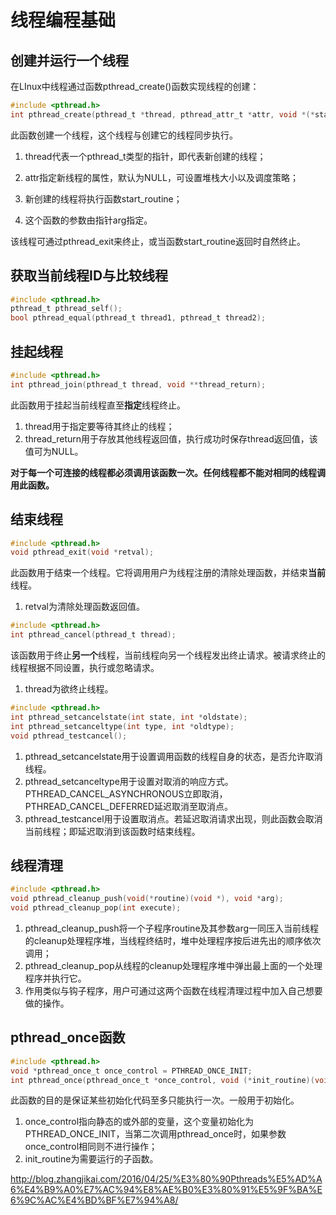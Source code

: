 # 线程编程基础

## 创建并运行一个线程

在LInux中线程通过函数pthread_create()函数实现线程的创建：

```c
#include <pthread.h>
int pthread_create(pthread_t *thread, pthread_attr_t *attr, void *(*start_routine)(void *), void *arg);
```

此函数创建一个线程，这个线程与创建它的线程同步执行。

1. thread代表一个pthread_t类型的指针，即代表新创建的线程；

2. attr指定新线程的属性，默认为NULL，可设置堆栈大小以及调度策略；

3. 新创建的线程将执行函数start_routine；

4. 这个函数的参数由指针arg指定。

该线程可通过pthread_exit来终止，或当函数start_routine返回时自然终止。

## 获取当前线程ID与比较线程

```c
#include <pthread.h>
pthread_t pthread_self();
bool pthread_equal(pthread_t thread1, pthread_t thread2);
```

## 挂起线程

```c
#include <pthread.h>
int pthread_join(pthread_t thread, void **thread_return);
```

此函数用于挂起当前线程直至**指定**线程终止。

1. thread用于指定要等待其终止的线程；
2. thread_return用于存放其他线程返回值，执行成功时保存thread返回值，该值可为NULL。

**对于每一个可连接的线程都必须调用该函数一次。任何线程都不能对相同的线程调用此函数。**

## 结束线程

```c
#include <pthread.h>
void pthread_exit(void *retval);
```

此函数用于结束一个线程。它将调用用户为线程注册的清除处理函数，并结束**当前**线程。

1. retval为清除处理函数返回值。

```c
#include <pthread.h>
int pthread_cancel(pthread_t thread);
```

该函数用于终止**另一个**线程，当前线程向另一个线程发出终止请求。被请求终止的线程根据不同设置，执行或忽略请求。

1. thread为欲终止线程。

``` c
#include <pthread.h>
int pthread_setcancelstate(int state, int *oldstate);
int pthread_setcanceltype(int type, int *oldtype);
void pthread_testcancel();
```

1. pthread_setcancelstate用于设置调用函数的线程自身的状态，是否允许取消线程。
2. pthread_setcanceltype用于设置对取消的响应方式。PTHREAD_CANCEL_ASYNCHRONOUS立即取消，PTHREAD_CANCEL_DEFERRED延迟取消至取消点。
3. pthread_testcancel用于设置取消点。若延迟取消请求出现，则此函数会取消当前线程；即延迟取消到该函数时结束线程。

## 线程清理

``` c
#include <pthread.h>
void pthread_cleanup_push(void(*routine)(void *), void *arg);
void pthread_cleanup_pop(int execute);
```

1. pthread_cleanup_push将一个子程序routine及其参数arg一同压入当前线程的cleanup处理程序堆，当线程终结时，堆中处理程序按后进先出的顺序依次调用；
2. pthread_cleanup_pop从线程的cleanup处理程序堆中弹出最上面的一个处理程序并执行它。
3. 作用类似与钩子程序，用户可通过这两个函数在线程清理过程中加入自己想要做的操作。

## pthread_once函数

```c
#include <pthread.h>
void *pthread_once_t once_control = PTHREAD_ONCE_INIT;
int pthread_once(pthread_once_t *once_control, void (*init_routine)(void))
```

此函数的目的是保证某些初始化代码至多只能执行一次。一般用于初始化。

1. once_control指向静态的或外部的变量，这个变量初始化为PTHREAD_ONCE_INIT，当第二次调用pthread_once时，如果参数once_control相同则不进行操作；
2. init_routine为需要运行的子函数。



http://blog.zhangjikai.com/2016/04/25/%E3%80%90Pthreads%E5%AD%A6%E4%B9%A0%E7%AC%94%E8%AE%B0%E3%80%91%E5%9F%BA%E6%9C%AC%E4%BD%BF%E7%94%A8/



